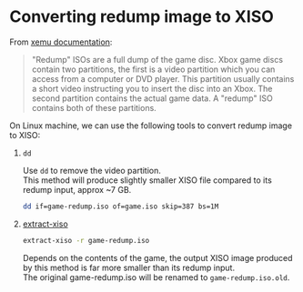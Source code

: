 # Converting redump image to XISO

From  [xemu documentation](https://xemu.app/docs/disc-images/):

> "Redump" ISOs are a full dump of the game disc. Xbox game discs contain two partitions, the first is a video partition which you can access from a computer or DVD player. This partition usually contains a short video instructing you to insert the disc into an Xbox. The second partition contains the actual game data. A "redump" ISO contains both of these partitions.

On Linux machine, we can use the following tools to convert redump image to XISO:

1. `dd`

   Use `dd` to remove the video partition.  
   This method will produce slightly smaller XISO file compared to its redump input, approx ~7 GB. 
   
   ```sh
   dd if=game-redump.iso of=game.iso skip=387 bs=1M
   ```

2. [extract-xiso](https://github.com/XboxDev/extract-xiso)

   ```sh
   extract-xiso -r game-redump.iso
   ```
   
   Depends on the contents of the game, the output XISO image produced by this method is far more smaller than its redump input.  
   The original game-redump.iso will be renamed to `game-redump.iso.old`.
